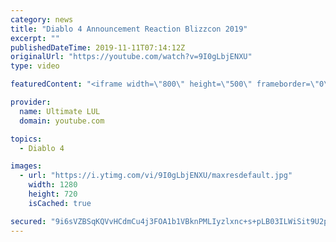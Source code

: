 ```yaml
---
category: news
title: "Diablo 4 Announcement Reaction Blizzcon 2019"
excerpt: ""
publishedDateTime: 2019-11-11T07:14:12Z
originalUrl: "https://youtube.com/watch?v=9I0gLbjENXU"
type: video

featuredContent: "<iframe width=\"800\" height=\"500\" frameborder=\"0\" src=\"https://www.youtube.com/embed/9I0gLbjENXU\" allow=\"accelerometer; autoplay; encrypted-media; gyroscope; picture-in-picture\" allowfullscreen></iframe>"

provider:
  name: Ultimate LUL
  domain: youtube.com

topics:
  - Diablo 4

images:
  - url: "https://i.ytimg.com/vi/9I0gLbjENXU/maxresdefault.jpg"
    width: 1280
    height: 720
    isCached: true

secured: "9i6sVZBSqKQVvHCdmCu4j3FOA1b1VBknPMLIyzlxnc+s+pLB03ILWiSit9U2pSm0JSgPXhzFyo7lHoAw0dh9ThajLZyjOEfP2AFP0J+sS7Y+ll9C3rPZa470ZxKh2LQ67+cmb5+sTAVUObsdoRiHiPzXZdJf3INNOCoKT7w91lbPM4IqlEgpGHlkZ60avKVuqZGeNIEMmX5UjuhbGurHX0/U14RJIwOm81l3+QD6EkobvhlwkobNgx4VkhvNwi4dc0Z+jBxIooxWjYBO7ndxPo9GtT1H2/npS6o6WwPiofn7L2rocNDVQuB1Z6bnOE60t8a58enMuOCdRd8JdyIy8Jeu1rkzgue3knZiWkXsBb/me7ODfimJmyNh9YI05CLFE1yYMJVXYLV8uDoeOB0vfQ==;faxUXDvXLTftV9UbLGELCA=="
---
```


